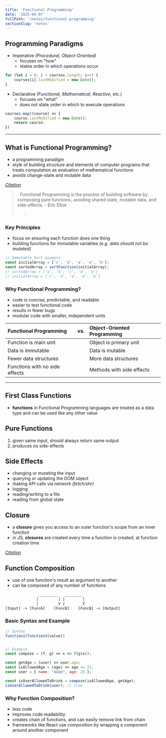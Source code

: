 ```yaml
---
title: 'Functional Programming'
date: '2025-04-07'
fullPath: '/notes/functional-programming'
sectionSlug: 'notes'
---
```


## Programming Paradigms

- Imperative _(Procedural, Object-Oriented)_
  - focuses on "how"
  - states order in which operations occur

```javascript
for (let i = 0; i < courses.length; i++) {
    courses[i].lastModified = new Date();
}
```

- Declarative _(Functional, Mathematical, Reactive, etc.)_
  - focuses on "what"
  - does not state order in which to execute operations

```javascript
courses.map((course) => {
    course.lastModified = new Date();
    return course;
})
```

---

## What is Functional Programming?

- a programming paradigm
- style of building structure and elements of computer programs that treats computation as evaluation of mathematical functions
- avoids change-state and mutable data

_[Citation](https://en.wikipedia.org/wiki/Functional_programming)_

> &nbsp;
> Functional Programming is the process of building software by composing pure functions, avoiding shared state, mutable data, and side-effects.
> \- Eric Elliot
> > &nbsp;

### Key Principles

- focus on ensuring each function does one thing
- building functions for immutable variables _(e.g. data should not be mutated)_

```javascript
// Immutable Sort example
const initialArray = ['c', 'd', 'a', 'e', 'b'];
const sortedArray = sortFunction(initialArray);
// sortedArray = ['a', 'b', 'c', 'd', 'e']
// initialArray = ['c', 'd', 'a', 'e', 'b']
```

### Why Functional Programming?

- code is concise, predictable, and readable
- easier to test functional code
- results in fewer bugs
- modular code with smaller, independent units

| Functional Programming          | vs. | Object-Oriented Programming |
| :---                            | --- | :---                        |
| Function is main unit           |     | Object is primary unit      |
| Data is immutable               |     | Data is mutable             |
| Fewer data structures           |     | More data structures        |
| Functions with no side effects  |     | Methods with side effects   |

---

## First Class Functions

- **functions** in Functional Programming languages are treated as a data type and can be used like any other value

## Pure Functions

1. given same input, should always return same output
2. produces no side-effects

## Side Effects

- changing or mutating the input
- querying or updating the DOM object <!-- really...? -->
- making API calls via network _(fetch/xhr)_
- logging
- reading/writing to a file
- reading from global state

## Closure

- a **closure** gives you access to an outer function's scope from an inner function
- in JS, **closures** are created every time a function is created, at function creation time

_[Citation](https://developer.mozilla.org/en-US/docs/Web/JavaScript/Guide/Closures)_

## Function Composition

- use of one function's result as argument to another
- can be composed of any number of functions

```txt
               _________   ________
              |         | |        |
              |         V |        V
[Input] -> [FuncA]    [FuncB]    [FuncB] -> [Output]
```

### Basic Syntax and Example

```javascript
// Syntax
function1(function2(value))


// Example
const compose = (f, g) => x => f(g(x));

const getAge = (user) => user.age;
const isAllowedAge = (age) => age >= 21;
const user = { name: "Adam", age: 25 };

const isUserAllowedToDrink = compose(isAllowedAge, getAge);
isUserAllowedToDrink(user); // true
```

### Why Function Composition?

- less code
- improves code readability
- creates chain of functions, and can easily remove link from chain
- frameworks like React use composition by wrapping a component around another component
